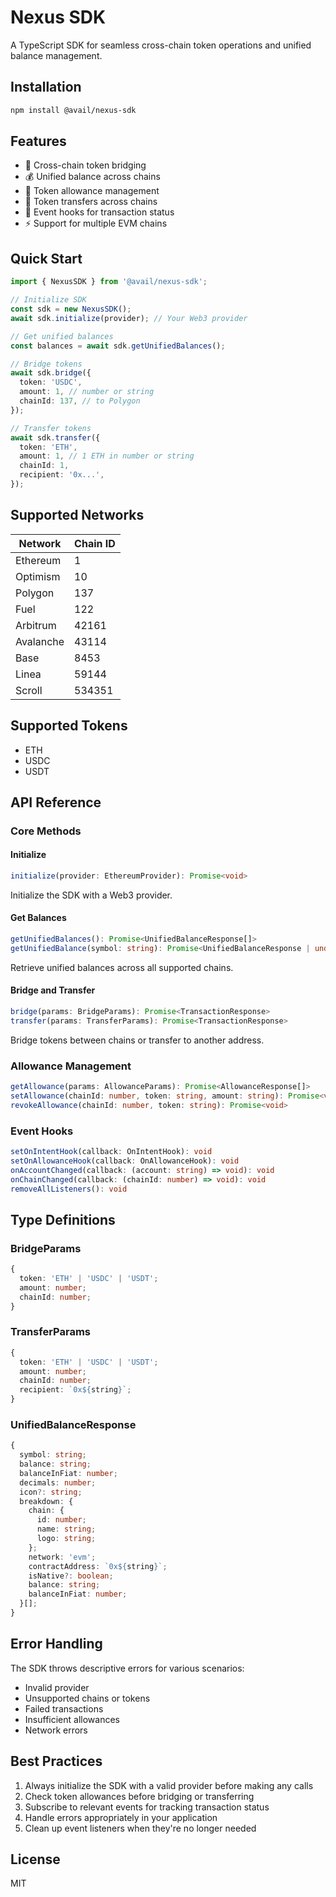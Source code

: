 # Nexus SDK

A TypeScript SDK for seamless cross-chain token operations and unified balance management.

## Installation

```bash
npm install @avail/nexus-sdk
```

## Features

- 🔄 Cross-chain token bridging
- 💰 Unified balance across chains
- 🔐 Token allowance management
- 🌉 Token transfers across chains
- 🔌 Event hooks for transaction status
- ⚡ Support for multiple EVM chains

## Quick Start

```typescript
import { NexusSDK } from '@avail/nexus-sdk';

// Initialize SDK
const sdk = new NexusSDK();
await sdk.initialize(provider); // Your Web3 provider

// Get unified balances
const balances = await sdk.getUnifiedBalances();

// Bridge tokens
await sdk.bridge({
  token: 'USDC',
  amount: 1, // number or string
  chainId: 137, // to Polygon
});

// Transfer tokens
await sdk.transfer({
  token: 'ETH',
  amount: 1, // 1 ETH in number or string
  chainId: 1,
  recipient: '0x...',
});
```

## Supported Networks

| Network   | Chain ID |
| --------- | -------- |
| Ethereum  | 1        |
| Optimism  | 10       |
| Polygon   | 137      |
| Fuel      | 122      |
| Arbitrum  | 42161    |
| Avalanche | 43114    |
| Base      | 8453     |
| Linea     | 59144    |
| Scroll    | 534351   |

## Supported Tokens

- ETH
- USDC
- USDT

## API Reference

### Core Methods

#### Initialize

```typescript
initialize(provider: EthereumProvider): Promise<void>
```

Initialize the SDK with a Web3 provider.

#### Get Balances

```typescript
getUnifiedBalances(): Promise<UnifiedBalanceResponse[]>
getUnifiedBalance(symbol: string): Promise<UnifiedBalanceResponse | undefined>
```

Retrieve unified balances across all supported chains.

#### Bridge and Transfer

```typescript
bridge(params: BridgeParams): Promise<TransactionResponse>
transfer(params: TransferParams): Promise<TransactionResponse>
```

Bridge tokens between chains or transfer to another address.

### Allowance Management

```typescript
getAllowance(params: AllowanceParams): Promise<AllowanceResponse[]>
setAllowance(chainId: number, token: string, amount: string): Promise<void>
revokeAllowance(chainId: number, token: string): Promise<void>
```

### Event Hooks

```typescript
setOnIntentHook(callback: OnIntentHook): void
setOnAllowanceHook(callback: OnAllowanceHook): void
onAccountChanged(callback: (account: string) => void): void
onChainChanged(callback: (chainId: number) => void): void
removeAllListeners(): void
```

## Type Definitions

### BridgeParams

```typescript
{
  token: 'ETH' | 'USDC' | 'USDT';
  amount: number;
  chainId: number;
}
```

### TransferParams

```typescript
{
  token: 'ETH' | 'USDC' | 'USDT';
  amount: number;
  chainId: number;
  recipient: `0x${string}`;
}
```

### UnifiedBalanceResponse

```typescript
{
  symbol: string;
  balance: string;
  balanceInFiat: number;
  decimals: number;
  icon?: string;
  breakdown: {
    chain: {
      id: number;
      name: string;
      logo: string;
    };
    network: 'evm';
    contractAddress: `0x${string}`;
    isNative?: boolean;
    balance: string;
    balanceInFiat: number;
  }[];
}
```

## Error Handling

The SDK throws descriptive errors for various scenarios:

- Invalid provider
- Unsupported chains or tokens
- Failed transactions
- Insufficient allowances
- Network errors

## Best Practices

1. Always initialize the SDK with a valid provider before making any calls
2. Check token allowances before bridging or transferring
3. Subscribe to relevant events for tracking transaction status
4. Handle errors appropriately in your application
5. Clean up event listeners when they're no longer needed

## License

MIT
